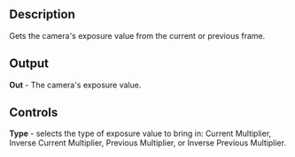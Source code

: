 ## Description
Gets the camera's exposure value from the current or previous frame.

## Output
**Out** - The camera's exposure value.

## Controls
**Type** - selects the type of exposure value to bring in: Current Multiplier, Inverse Current Multiplier, Previous Multiplier, or Inverse Previous Multiplier.